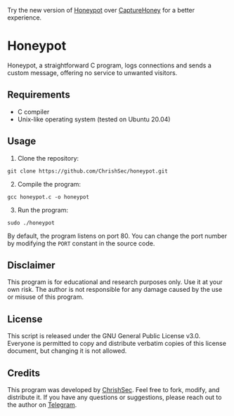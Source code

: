 Try the new version of [Honeypot](https://github.com/ChrishSec/Honeypot) over [CaptureHoney](https://github.com/ChrishSec/CaptureHoney) for a better experience.

# Honeypot

Honeypot, a straightforward C program, logs connections and sends a custom message, offering no service to unwanted visitors.

## Requirements

- C compiler
- Unix-like operating system (tested on Ubuntu 20.04)

## Usage

1. Clone the repository:

```git clone https://github.com/ChrishSec/honeypot.git```

2. Compile the program:

```gcc honeypot.c -o honeypot```

3. Run the program:

```sudo ./honeypot```

By default, the program listens on port 80. You can change the port number by modifying the `PORT` constant in the source code.

## Disclaimer

This program is for educational and research purposes only. Use it at your own risk. The author is not responsible for any damage caused by the use or misuse of this program.

## License

This script is released under the GNU General Public License v3.0. Everyone is permitted to copy and distribute verbatim copies of this license document, but changing it is not allowed.

## Credits

This program was developed by [ChrishSec](https://github.com/ChrishSec). Feel free to fork, modify, and distribute it. If you have any questions or suggestions, please reach out to the author on [Telegram](https://t.me/ChrishSec).
